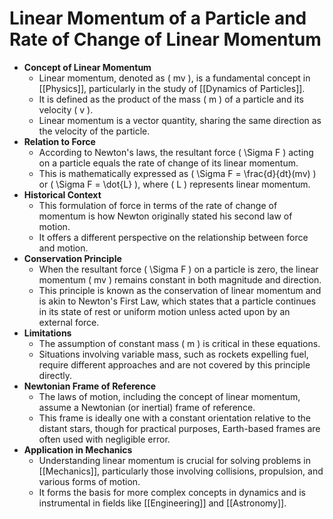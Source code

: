 # Linear Momentum of a Particle and Rate of Change of Linear Momentum
- **Concept of Linear Momentum**
	- Linear momentum, denoted as \( mv \), is a fundamental concept in [[Physics]], particularly in the study of [[Dynamics of Particles]].
	- It is defined as the product of the mass \( m \) of a particle and its velocity \( v \).
	- Linear momentum is a vector quantity, sharing the same direction as the velocity of the particle.
- **Relation to Force**
	- According to Newton's laws, the resultant force \( \Sigma F \) acting on a particle equals the rate of change of its linear momentum.
	- This is mathematically expressed as \( \Sigma F = \frac{d}{dt}(mv) \) or \( \Sigma F = \dot{L} \), where \( L \) represents linear momentum.
- **Historical Context**
	- This formulation of force in terms of the rate of change of momentum is how Newton originally stated his second law of motion.
	- It offers a different perspective on the relationship between force and motion.
- **Conservation Principle**
	- When the resultant force \( \Sigma F \) on a particle is zero, the linear momentum \( mv \) remains constant in both magnitude and direction.
	- This principle is known as the conservation of linear momentum and is akin to Newton's First Law, which states that a particle continues in its state of rest or uniform motion unless acted upon by an external force.
- **Limitations**
	- The assumption of constant mass \( m \) is critical in these equations.
	- Situations involving variable mass, such as rockets expelling fuel, require different approaches and are not covered by this principle directly.
- **Newtonian Frame of Reference**
	- The laws of motion, including the concept of linear momentum, assume a Newtonian (or inertial) frame of reference.
	- This frame is ideally one with a constant orientation relative to the distant stars, though for practical purposes, Earth-based frames are often used with negligible error.
- **Application in Mechanics**
	- Understanding linear momentum is crucial for solving problems in [[Mechanics]], particularly those involving collisions, propulsion, and various forms of motion.
	- It forms the basis for more complex concepts in dynamics and is instrumental in fields like [[Engineering]] and [[Astronomy]].